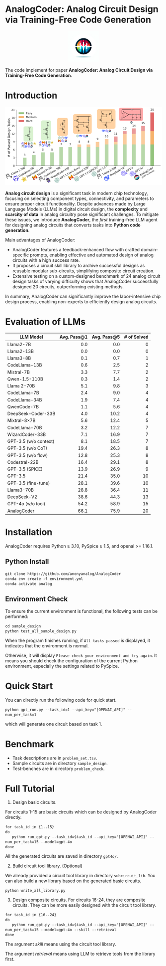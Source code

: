 # AnalogCoder: Analog Circuit Design via Training-Free Code Generation

<p align="center">
  <img src="AnalogCoder_label.png" alt="alt text"width="100">
</p>

The code implement for paper **AnalogCoder: Analog Circuit Design via Training-Free Code Generation**. 


# Introduction

<p align="center">
  <img src="teaser.png" alt="alt text"width="600">
</p>

**Analog circuit design** is a significant task in modern chip technology, focusing on selecting component types, connectivity, and parameters to ensure proper circuit functionality. Despite advances made by Large Language Models (LLMs) in digital circuit design, the **complexity** and **scarcity of data** in analog circuitry pose significant challenges. To mitigate these issues, we introduce **AnalogCoder**, the *first* training-free LLM agent for designing analog circuits that converts tasks into **Python code generation**. 

Main advantages of AnalogCoder: 
- AnalogCoder features a feedback-enhanced flow with crafted domain-specific prompts, enabling effective and automated design of analog circuits with a high success rate. 
- It proposes a circuit skill library to archive successful designs as reusable modular sub-circuits, simplifying composite circuit creation. 
- Extensive testing on a custom-designed benchmark of 24 analog circuit design tasks of varying difficulty shows that AnalogCoder successfully designed 20 circuits, outperforming existing methods. 


In summary, AnalogCoder can significantly improve the labor-intensive chip design process, enabling non-experts to efficiently design analog circuits.

# Evaluation of LLMs
| LLM Model               |      Avg. Pass@1 |      Avg. Pass@5 |     # of Solved |
|-------------------------|-----------------:|-----------------:|----------------:|
| Llama2-7B               |              0.0 |              0.0 |               0 |
| Llama2-13B              |              0.0 |              0.0 |               0 |
| Llama3-8B               |              0.1 |              0.7 |               1 |
| CodeLlama-13B           |              0.6 |              2.5 |               2 |
| Mistral-7B              |              3.3 |              7.7 |               2 |
| Qwen-1.5-110B           |              0.3 |              1.4 |               2 |
| Llama 2-70B             |              5.1 |              9.8 |               3 |
| CodeLlama-7B            |              2.4 |              9.0 |               4 |
| CodeLlama-34B           |              1.9 |              7.4 |               4 |
| QwenCode-7B             |              1.1 |              5.6 |               4 |
| DeepSeek-Coder-33B      |              4.0 |             10.2 |               4 |
| Mixtral-8×7B            |              5.6 |             12.4 |               5 |
| CodeLlama-70B           |              3.2 |             12.2 |               7 |
| WizardCoder-33B         |              7.1 |             16.9 |               7 |
| GPT-3.5 (w/o context)   |              8.1 |             18.5 |               7 |
| GPT-3.5 (w/o CoT)       |             19.4 |             26.3 |               8 |
| GPT-3.5 (w/o flow)      |             12.8 |             25.3 |               8 |
| Codestral-22B           |             16.4 |             29.1 |               8 |
| GPT-3.5 (SPICE)         |             13.9 |             26.9 |               9 |
| GPT-3.5                 |             21.4 |             35.0 |              10 |
| GPT-3.5 (fine-tune)     |             28.1 |             39.6 |              10 |
| Llama3-70B              |             28.8 |             36.4 |              11 |
| DeepSeek-V2             |             38.6 |             44.3 |              13 |
| GPT-4o (w/o tool)       |             54.2 |             58.9 |              15 |
| AnalogCoder             |             66.1 |             75.9 |              20 |


# Installation
AnalogCoder requires Python ≥ 3.10, PySpice ≥ 1.5, and openai >= 1.16.1. 

## Python Install
```
git clone https://github.com/anonyanalog/AnalogCoder
conda env create -f environment.yml
conda activate analog
```

## Environment Check
To ensure the current environment is functional, the following tests can be performed:

```
cd sample_design
python test_all_sample_design.py
```

When the program finishes running, if `All tasks passed` is displayed, it indicates that the environment is normal.

Otherwise, it will display `Please check your environment and try again`. It means you should check the configuration of the current Python environment, especially the settings related to PySpice.





# Quick Start
You can directly run the following code for quick start.
```
python gpt_run.py --task_id=1 --api_key="[OPENAI_API]" --num_per_task=1
```
which will generate one circuit based on task 1.

# Benchmark
- Task descriptions are in `problem_set.tsv`.
- Sample circuits are in directory `sample_design`.
- Test-benches are in directory `problem_check`.

# Full Tutorial
1. Design basic circuits. 

For circuits 1-15 are basic circuits which can be designed by AnalogCoder directly.

```
for task_id in {1..15}
do
   python run_gpt.py --task_id=$task_id --api_key="[OPENAI_API]" --num_per_task=15 --model=gpt-4o
done
```

All the generated circuits are saved in directory ```gpt4o/```.

2. Build circuit tool library. (Optional)

We already provided a circuit tool library in directory ```subcircuit_lib```.
You can also build a new library based on the generated basic circuits.
```
python write_all_library.py
```

3. Design composite circuits.
For circuits 16-24, they are composite circuits. They can be more easily designed with the circuit tool library.
```
for task_id in {16..24}
do
   python run_gpt.py --task_id=$task_id --api_key="[OPENAI_API]" --num_per_task=15 --model=gpt-4o --skill --retrieval
done
```
The argument *skill* means using the circuit tool library.

The argument *retrieval* means using LLM to retrieve tools from the library first.